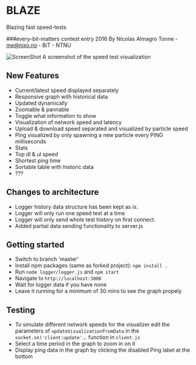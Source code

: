 BLAZE
=====
Blazing fast speed-tests

###every-bit-matters contest entry 2016
By Nicolas Almagro Tonne - me@nixo.no - BiT - NTNU

![ScreenShot](https://raw.githubusercontent.com/nixolas1/every-bit-matters/main/screen2.png)
A screenshot of the speed test visualization

## New Features
* Current/latest speed displayed separately
* Responsive graph with historical data
 * Updated dynamically
 * Zoomable & pannable
 * Toggle what information to show
* Visualization of network speed and latency
 * Upload & download speed separated and visualized by particle speed
 * Ping visualized by only spawning a new particle every PING milliseconds
* Stats
 * Top dl & ul speed
 * Shortest ping time
* Sortable table with historic data
* ???

## Changes to architecture
* Logger history data structure has been kept as is.
* Logger will only run one speed test at a time
* Logger will only send whole test history on first connect.
* Added partial data sending functionality to server.js 


## Getting started
* Switch to branch 'master'
* Install npm packages (same as forked project): ```npm install .```
* Run ```node logger/logger.js``` and ```npm start```
* Navigate to ```http://localhost:3000```
* Wait for logger data if you have none
* Leave it running for a minimum of 30 mins to see the graph propely

## Testing
* To simulate different network speeds for the visualizer edit the parameters of ```updateVisualizationFromData``` in the ```socket.on('client:update'```... function in ```client.js```
* Select a time period in the graph to zoom in on it
* Display ping data in the graph by clicking the disabled Ping label at the bottom
